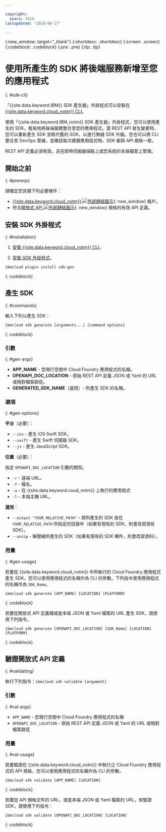 ```yaml
---

copyright:
  years: 2018
lastupdated: "2018-08-17"

---
```

{:new_window: target="_blank"}
{:shortdesc: .shortdesc}
{:screen: .screen}
{:codeblock: .codeblock}
{:pre: .pre}
{:tip: .tip}

# 使用所產生的 SDK 將後端服務新增至您的應用程式
{: #sdk-cli}

「{{site.data.keyword.IBM}} SDK 產生器」外掛程式可以安裝在 [{{site.data.keyword.cloud_notm}} CLI](/docs/cli/reference/bluemix_cli/get_started.html)。

使用「{{site.data.keyword.IBM_notm}} SDK 產生器」外掛程式，您可以使用產生的 SDK，輕易地將後端服務整合至您的應用程式。當 REST API 發生變更時，您可以重新產生 SDK 並取代舊的 SDK，以進行無縫 SDK 升級。您也可以將 CLI 整合至 DevOps 管線，並確認每次建置應用程式時，SDK 都與 API 規格一致。

REST API 定義必須有效，且在即時伺服器端點上或您系統的本端檔案上管理。

## 開始之前
{: #prereqs}

請確定您具備下列必要條件：

* [{{site.data.keyword.cloud_notm}} ![外部鏈結圖示](../../icons/launch-glyph.svg "外部鏈結圖示")](http://bluemix.net){: new_window} 帳戶。
* 符合[開放式 API ![外部鏈結圖示](../../icons/launch-glyph.svg "外部鏈結圖示")](https://www.openapis.org/){: new_window} 規格的有效 API 定義。

## 安裝 SDK 外掛程式
{: #installation}

1. [安裝 {{site.data.keyword.cloud_notm}} CLI](/docs/cli/reference/bluemix_cli/get_started.html)。

2. [安裝 SDK 外掛程式](/docs/cli/sdk/index.html)。
  ```
  ibmcloud plugin install sdk-gen
  ```
  {: codeblock}

## 產生 SDK
{: #commands}

輸入下列以產生 SDK：
```
ibmcloud sdk generate [arguments...] [command options]
```
{: codeblock}

### 引數
{: #gen-args}

* **APP_NAME** - 您現行空間中 Cloud Foundry 應用程式的名稱。
* **OPENAPI_DOC_LOCATION** - 原始 REST API 定義 JSON 或 Yaml 的 URL 或相對檔案路徑。
* **GENERATED_SDK_NAME**（選用）- 所產生 SDK 的名稱。

### 選項
{: #gen-options}

**平台**（必要）：
  * `--ios` - 產生 iOS Swift SDK。
  * `--swift` - 產生 Swift 伺服器 SDK。
  * `--js` - 產生 JavaScript SDK。

**位置**（必要）：

指定 `OPENAPI_DOC_LOCATION` 引數的類型。

  * `-r` - 遠端 URL。
  * `-f` - 檔名。
  * `-a` - 在 {{site.data.keyword.coud_notm}} 上執行的應用程式
  * `-l` - 本端主機 URL。

**選用**：
  * `--output "YOUR_RELATIVE_PATH"` - 將所產生的 SDK 放在 `YOUR_RELATIVE_PATH` 所指定的目錄中（如果有現有的 SDK，則會改寫現有 SDK）。
  * `--unzip` - 解壓縮所產生的 SDK（如果有現有的 SDK 構件，則會改寫資料）。

### 用量
{: #gen-usage}

若要從 {{site.data.keyword.cloud_notm}} 中所執行的 Cloud Foundry 應用程式產生 SDK，您可以使用應用程式的名稱作為 CLI 的參數。下列指令使用應用程式的名稱作為 `SDK_Name`。

```
ibmcloud sdk generate [APP_NAME] [LOCATION] [PLATFORM]
```
{: codeblock}

若要從開放式 API 定義檔或是本端 JSON 或 Yaml 檔案的 URL 產生 SDK，請使用下列指令。

```
ibmcloud sdk generate [OPENAPI_DOC_LOCATION] [SDK_Name] [LOCATION] [PLATFORM]
```
{: codeblock}


## 驗證開放式 API 定義
{: #validating}

執行下列指令：`ibmcloud sdk validate [argument]`

### 引數
{: #val-args}

* `APP_NAME` - 您現行空間中 Cloud Foundry 應用程式的名稱
* `OPENAPI_DOC_LOCATION` - 原始 REST API 定義 JSON 或 Yaml 的 URL 或相對檔案路徑

### 用量
{: #val-usage}

若要驗證在 {{site.data.keyword.cloud_notm}} 中執行之 Cloud Foundry 應用程式的 API 規格，您可以使用應用程式的名稱作為 CLI 的參數。
```
ibmcloud sdk validate [APP_NAME] [LOCATION]
```
{: codeblock}

若要從 API 規格文件的 URL，或是本端 JSON 或 Yaml 檔案的 URL，來驗證 SDK，請使用下列指令：
```
ibmcloud sdk validate [OPENAPI_DOC_LOCATION] [LOCATION]
```
{: codeblock}


